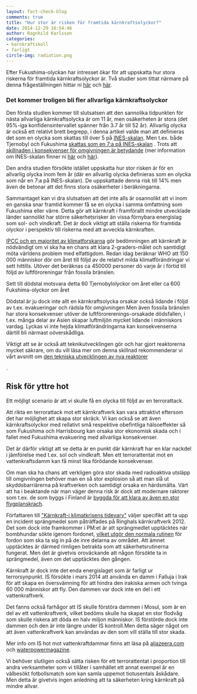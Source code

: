 ```yaml
---
layout: fact-check-blog
comments: true
title: "Hur stor är risken för framtida kärnkraftsolyckor?"
date: 2014-12-29 16:54:46
author: Ragnhild Karlsson
categories:
- karnkraftskoll
- farligt
circle-img: radiation.png
---
```

<p>Efter Fukushima-olyckan har intresset ökar för att uppskatta hur stora riskerna för framtida kärnkraftsolyckor är. Två studier som tittat närmare på denna frågeställningen hittar ni <a href="http://www.hindawi.com/journals/stni/2012/384987/">här</a> och <a href="http://link.springer.com/article/10.1007%2Fs10669-014-9499-0">här</a>. </p>
<h3>Det kommer troligen bli fler allvarliga kärnkraftsolyckor</h3>
<p>Den första studien kommer till slutsatsen att den sannolika tidpunkten för nästa allvarliga kärnkraftsolycka är om 11 år, men osäkerheten är stora (det 95%-iga konfidensintervallet spänner från 3.7 år till 52 år). Allvarlig olycka är också ett relativt brett begrepp, i denna artikel valde man att definieras det som en olycka som skattas till över 5 på <a href="https://www.stralsakerhetsmyndigheten.se/start/Om-stralning/INES-skalan/">INES-skalan</a>. Men t.ex. både Tjernobyl och Fukushima <a href="https://www.stralsakerhetsmyndigheten.se/Om-myndigheten/Aktuellt/Nyheter/Olyckan-i-Fukushima-en-sjua-pa-INES-skalan/">skattas som en 7:a på INES-skalan</a> . Trots att <a href="/karnkraftskoll/farligt/karnkraftsolyckor-i-varlden/">skillnaden i konsekvenser för omgivningen är betydande</a> (mer information om INES-skalan finner ni <a href="https://www.stralsakerhetsmyndigheten.se/start/Om-stralning/INES-skalan/">här</a> och <a href="http://www.analys.se/lankar/Fakta/fakta15.pdf">här</a>).
<p>Den andra studien försökte istället uppskatta hur stor risken är för en allvarlig olycka inom fem år (där en allvarlig olycka definieras som en olycka som når en 7:a på INES-skalan). De uppskattade denna risk till 14% men även de betonar att det finns stora osäkerheter i beräkningarna.</p>
<p>Sammantaget kan vi dra slutsatsen att det inte alls är osannolikt att vi inom en ganska snar framtid kommer få se en olycka i samma omfattning som Fukushima eller värre. Detta gör att kärnkraft i framförallt mindre utvecklade länder sannolikt har större säkerhetsrisker än vissa förnybara energislag som sol- och vindkraft. Det är dock viktigt att ställa riskerna för framtida olyckor i perspektiv till riskerna med att avveckla kärnkraften.</p>
<p><a href="/global/IPCC-talar-till-oss/">IPCC och en majoritet av klimatforskarna</a> gör bedömningen att kärnkraft är nödvändigt om vi ska ha en chans att klara 2-graders-målet och samtidigt möta världens problem med elfattigdom. Redan idag beräknar WHO att 150 000 människor dör om året till följd av de relativt milda klimatförändringar vi sett hittills. Utöver det beräknas ca 450000 personer dö varje år i förtid till följd av luftföroreningar från fossila bränslen.</p>
<p>Sett till dödstal motsvara detta 60 Tjernobylolyckor om året eller ca 600 Fukshima-olyckor om året</p> 
<p>Dödstal är ju dock inte allt en kärnkraftsolycka orsakar också lidande i följd av t.ex. evakueringar och rädsla för omgivningen Men även fossila bränslen har stora konsekvenser utöver de luftförorerenings-orsakade dödsfallen, i t.ex. många delar av Asien skapar luftmiljön mycket lidande i människors vardag. Lyckas vi inte hejda klimatförändringarna kan konsekvenserna därtill bli närmast oöverskådliga.</p>
<p>Viktigt att se är också att teknikutvecklingen gör och har gjort reaktorerna mycket säkrare, om du vill läsa mer om denna skillnad rekommenderar vi vårt avsnitt om <a href="/tech/">den tekniska utvecklingen av nya reaktorer</a></p>.
<h2>Risk för yttre hot</h2>
<p>Ett möjligt scenario är att vi skulle få en olycka till följd av en terrorattack. </p>
<p>Att rikta en terrorattack mot ett kärnkraftverk kan vara attraktivt eftersom det har möjlighet att skapa stor skräck. Vi kan också se att även kärnkraftsolyckor med rellativt små respektive obefintliga hälsoeffekter så som Fukushima och Harrisbourg kan orsaka stor ekonomisk skada och i fallet med Fukushima evakuering med allvarliga konsekvenser.</p>
<p>Det är därför viktigt att se detta är en punkt där kärnkraft har en klar nackdel i jämförelse med t.ex. sol och vindkraft. Men ett terrorattentat mot en vattenkraftsdamm kan få minst lika förödande konsekvenser.</p>
<p>
Om man ska ha chans att verkligen göra stor skada med radioaktiva utsläpp till omgivningen behöver man en så stor explosion så att man  slå ut skyddsbarriärerna på kraftverken och samtidigt orsaka en härdsmälta.  Värt att ha i beaktande när man väger denna risk är dock att modernare raktorer som t.ex. de som byggs i Finland är <a href="/tech">byggda för att klara av även en stor flygplanskrach</a>.</p>
<p>Författaren till <a href="/assets/files/mp_arg_kärnkraft.pdf">"Kärnkraft-i klimatkrisens tidevarv"</a> väljer specifikt att ta upp en incident sprängmedel som påträffades på Ringhals kärnkraftverk 2012. Det som dock inte framkommer i PM:et är att sprängmedlet upptäcktes när bombhundar sökte igenom fordonet, <a href="http://corporate.vattenfall.se/nyheter/nyheter/import-nyheter/sprangmedel-funnet-vid-ringhals-karnkraftverk/">vilket utgör den normala rutinen</a> för fordon som ska ta sig in på de inre delarna av området. Att ämnet upptäcktes är därmed rimligen betrakta som att säkerhetsrutinerna fungerat. Men det är givetvis oroväckande att någon försökte ta in sprängmedel, även om det upptäcktes den gången. </p>
<p>
Kärnkraft är dock inte det enda energislaget som är farligt ur terrorsynpunkt. IS försökte i mars 2014 att använda en damm i Falluja i Irak för att skapa en översvämning för att hindra den irakiska armen och tvinga 60 000 människor att fly. Den dammen var dock inte en del i ett vattenkraftverk.</p>
<p>
Det fanns också farhågor att IS skulle förstöra dammen i Mosul, som är en del av ett vattenkraftverk, vilket bedöms skulle ha skapat en stor flodvåg som skulle riskera att döda en halv miljon människor. IS förstörde dock inte dammen och den är inte längre under IS kontroll.Men detta säger något om att även vattenkraftverk kan användas av den som vill ställa till stor skada. </p>
<p>Mer info om IS hot mot vattenkraftdammar finns att läsa på <a href="http://www.aljazeera.com/indepth/opinion/2015/06/dawning-hydro-terrorism-150617102429224.html ">aljazeera.com</a> och <a href="http://www.waterpowermagazine.com/features/featurean-unprecedented-task">waterpowermagazine</a>. </p>
<p>
Vi behöver slutligen också sätta risken för ett terrorattentat  i proportion till andra verksamheter som vi tillåter i samhället ett annat exempel är en välbesökt fotbollsmatch som kan samla uppemot tiotusentals åskådare. Men detta är givetvis ingen anledning att ta säkerheten kring kärnkraft på mindre allvar.  </p>
